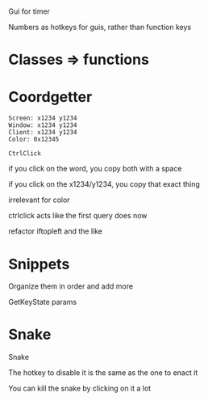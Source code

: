 ﻿# 

Gui for timer

Numbers as hotkeys for guis, rather than function keys

# Classes => functions

# Coordgetter

```
Screen: x1234 y1234
Window: x1234 y1234
Client: x1234 y1234
Color: 0x12345

CtrlClick
```

if you click on the word, you copy both with a space

if you click on the x1234/y1234, you copy that exact thing

irrelevant for color

ctrlclick acts like the first query does now

refactor iftopleft and the like

# Snippets 

Organize them in order and add more 

GetKeyState params

# Snake
Snake

The hotkey to disable it is the same as the one to enact it

You can kill the snake by clicking on it a lot

